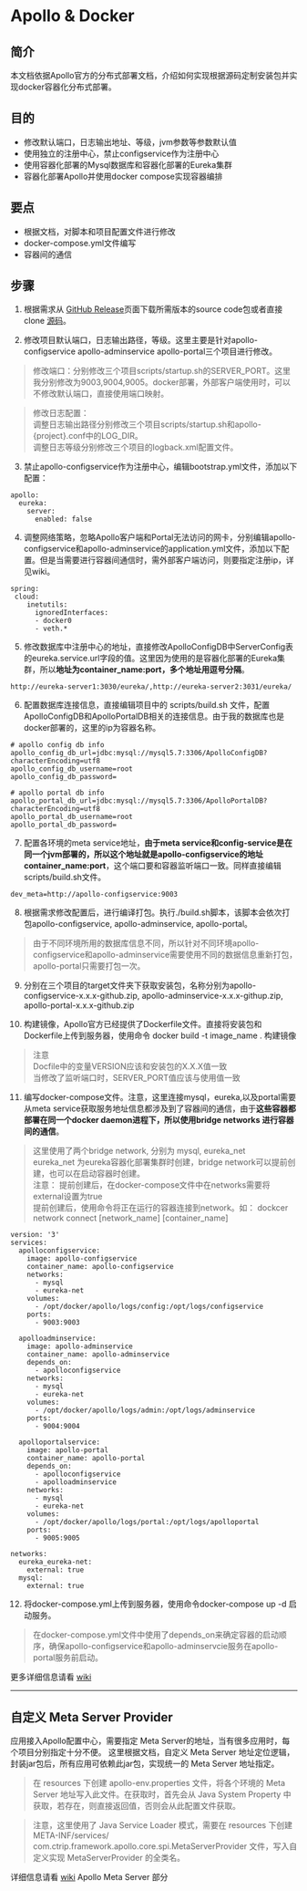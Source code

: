 # Apollo & Docker 
## 简介
本文档依据Apollo官方的分布式部署文档，介绍如何实现根据源码定制安装包并实现docker容器化分布式部署。
## 目的
- 修改默认端口，日志输出地址、等级，jvm参数等参数默认值
- 使用独立的注册中心，禁止configservice作为注册中心
- 使用容器化部署的Mysql数据库和容器化部署的Eureka集群
- 容器化部署Apollo并使用docker compose实现容器编排
## 要点
- 根据文档，对脚本和项目配置文件进行修改
- docker-compose.yml文件编写
- 容器间的通信

## 步骤
1. 根据需求从 [GitHub Release](https://github.com/ctripcorp/apollo/releases)页面下载所需版本的source code包或者直接clone [源码](https://github.com/ctripcorp/apollo)。
  
2. 修改项目默认端口，日志输出路径，等级。这里主要是针对apollo-configservice apollo-adminservice apollo-portal三个项目进行修改。

> 修改端口：分别修改三个项目scripts/startup.sh的SERVER_PORT。这里我分别修改为9003,9004,9005。docker部署，外部客户端使用时，可以不修改默认端口，直接使用端口映射。

> 修改日志配置：  
    调整日志输出路径分别修改三个项目scripts/startup.sh和apollo-{project}.conf中的LOG_DIR。  
    调整日志等级分别修改三个项目的logback.xml配置文件。  
    
3. 禁止apollo-configservice作为注册中心，编辑bootstrap.yml文件，添加以下配置：
  
```
apollo:
  eureka:
    server:
      enabled: false
```
4. 调整网络策略，忽略Apollo客户端和Portal无法访问的网卡，分别编辑apollo-configservice和apollo-adminservice的application.yml文件，添加以下配置。但是当需要进行容器间通信时，需外部客户端访问，则要指定注册ip，详见wiki。

```
spring:
 cloud:
    inetutils:
      ignoredInterfaces:
      - docker0
      - veth.*
```
5. 修改数据库中注册中心的地址，直接修改ApolloConfigDB中ServerConfig表的eureka.service.url字段的值。这里因为使用的是容器化部署的Eureka集群，所以**地址为container_name:port，多个地址用逗号分隔**。

```
http://eureka-server1:3030/eureka/,http://eureka-server2:3031/eureka/
```
  
6. 配置数据库连接信息，直接编辑项目中的 scripts/build.sh 文件，配置ApolloConfigDB和ApolloPortalDB相关的连接信息。由于我的数据库也是docker部署的，这里的ip为容器名称。
```
# apollo config db info
apollo_config_db_url=jdbc:mysql://mysql5.7:3306/ApolloConfigDB?characterEncoding=utf8
apollo_config_db_username=root
apollo_config_db_password=

# apollo portal db info
apollo_portal_db_url=jdbc:mysql://mysql5.7:3306/ApolloPortalDB?characterEncoding=utf8
apollo_portal_db_username=root
apollo_portal_db_password=
```
7. 配置各环境的meta service地址，**由于meta service和config-service是在同一个jvm部署的，所以这个地址就是apollo-configservice的地址 container_name:port**，这个端口要和容器监听端口一致。同样直接编辑scripts/build.sh文件。

```
dev_meta=http://apollo-configservice:9003
```
8. 根据需求修改配置后，进行编译打包。执行./build.sh脚本，该脚本会依次打包apollo-configservice, apollo-adminservice, apollo-portal。
> 由于不同环境所用的数据库信息不同，所以针对不同环境apollo-configservice和apollo-adminservice需要使用不同的数据信息重新打包，apollo-portal只需要打包一次。

9. 分别在三个项目的target文件夹下获取安装包，名称分别为apollo-configservice-x.x.x-github.zip, apollo-adminservice-x.x.x-githup.zip, apollo-portal-x.x.x-github.zip
  
10. 构建镜像，Apollo官方已经提供了Dockerfile文件。直接将安装包和Dockerfile上传到服务器，使用命令 docker build -t image_name . 构建镜像
> 注意   
    Docfile中的变量VERSION应该和安装包的X.X.X值一致  
    当修改了监听端口时，SERVER_PORT值应该与使用值一致
11. 编写docker-compose文件。注意，这里连接mysql，eureka,以及portal需要从meta service获取服务地址信息都涉及到了容器间的通信，由于**这些容器都部署在同一个docker daemon进程下，所以使用bridge networks 进行容器间的通信**。
> 这里使用了两个bridge network, 分别为 mysql, eureka_net  
  eureka_net 为eureka容器化部署集群时创建，bridge network可以提前创建，也可以在启动容器时创建。  
  注意： 提前创建后，在docker-compose文件中在networks需要将external设置为true  
  提前创建后，使用命令将正在运行的容器连接到network。如： dockcer network connect [network_name] [container_name]

```
version: '3'
services:
  apolloconfigservice:
    image: apollo-configservice
    container_name: apollo-configservice
    networks:
      - mysql
      - eureka-net
    volumes:
      - /opt/docker/apollo/logs/config:/opt/logs/configservice
    ports:
      - 9003:9003
  
  apolloadminservice:
    image: apollo-adminservice
    container_name: apollo-adminservice
    depends_on: 
      - apolloconfigservice
    networks:
      - mysql
      - eureka-net
    volumes:
      - /opt/docker/apollo/logs/admin:/opt/logs/adminservice  
    ports:
      - 9004:9004

  apolloportalservice:
    image: apollo-portal
    container_name: apollo-portal
    depends_on: 
      - apolloconfigservice
      - apolloadminservice
    networks:
      - mysql
      - eureka-net
    volumes:
      - /opt/docker/apollo/logs/portal:/opt/logs/apolloportal   
    ports:
      - 9005:9005

networks:
  eureka_eureka-net:
    external: true
  mysql:
    external: true

```
12. 将docker-compose.yml上传到服务器，使用命令docker-compose up -d 启动服务。
> 在docker-compose.yml文件中使用了depends_on来确定容器的启动顺序，确保apollo-configservice和apollo-adminservcie服务在apollo-portal服务前启动。  

更多详细信息请看 [wiki](https://github.com/ctripcorp/apollo/wiki/%E5%88%86%E5%B8%83%E5%BC%8F%E9%83%A8%E7%BD%B2%E6%8C%87%E5%8D%97)
***
## 自定义 Meta Server Provider
应用接入Apollo配置中心，需要指定 Meta Server的地址，当有很多应用时，每个项目分别指定十分不便。
这里根据文档，自定义 Meta Server 地址定位逻辑，封装jar包后，所有应用可依赖此jar包，实现统一的 Meta Server 地址指定。  
> 在 resources 下创建 apollo-env.properties 文件，将各个环境的 Meta Server 地址写入此文件。在获取时，首先会从 Java System Property 中获取，若存在，则直接返回值，否则会从此配置文件获取。  

> 注意，这里使用了 Java Service Loader 模式，需要在 resources 下创建 META-INF/services/ com.ctrip.framework.apollo.core.spi.MetaServerProvider 文件，写入自定义实现 MetaServerProvider 的全类名。 

详细信息请看 [wiki](https://github.com/ctripcorp/apollo/wiki/Java%E5%AE%A2%E6%88%B7%E7%AB%AF%E4%BD%BF%E7%94%A8%E6%8C%87%E5%8D%97) Apollo Meta Server 部分
